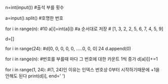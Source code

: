 n=int(input())                   #출석 부를 횟수
                        
a=input().split()                #호명한 번호

for i in range(n):               #10 
     a[i]=int(a[i])              #a 순서대로 저장  # [1, 3, 2, 2, 5, 6, 7, 4, 5, 9]
     
d=[]

for i in range(24):              #d[0, 0, 0, 0, 0, .....0, 0, 0]  24
     d.append(0)

for i in range(n):               #번호를 부를때 마다 그 번호에 대한 카운트 1씩 증가
     d[a[i]]+=1

for i in range(1, 24):           #(1, 24)인 이유는 인덱스 번호상 0부터 시작하기때문에 +1을 안해도 된다
     print(d[i], end=' ')

